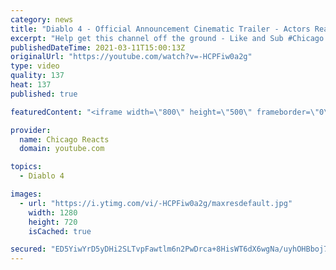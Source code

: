 ```yaml
---
category: news
title: "Diablo 4 - Official Announcement Cinematic Trailer - Actors React"
excerpt: "Help get this channel off the ground - Like and Sub #Chicago #Blind #React."
publishedDateTime: 2021-03-11T15:00:13Z
originalUrl: "https://youtube.com/watch?v=-HCPFiw0a2g"
type: video
quality: 137
heat: 137
published: true

featuredContent: "<iframe width=\"800\" height=\"500\" frameborder=\"0\" src=\"https://www.youtube.com/embed/-HCPFiw0a2g\" allow=\"accelerometer; autoplay; encrypted-media; gyroscope; picture-in-picture\" allowfullscreen></iframe>"

provider:
  name: Chicago Reacts
  domain: youtube.com

topics:
  - Diablo 4

images:
  - url: "https://i.ytimg.com/vi/-HCPFiw0a2g/maxresdefault.jpg"
    width: 1280
    height: 720
    isCached: true

secured: "ED5YiwYrD5yDHi2SLTvpFawtlm6n2PwDrca+8HisWT6dX6wgNa/uyhOHBboj7s2DnaBati5iwNDv8XbDhMzRKPDF2srLis2o57QtLlN2G8/SXhlciJ52d/S2ZcsWIWF98ONu/lnlg/SHkVXMvkD1yKWMxvTQQEljEOMSXzGK6m5LBEw2KdL1yPmHEycNefJqI8U/jdUG526//uecX+ViulxNcdemPXH9DGVGPvLxPv1vKK7NZ9N/QUFwEJyZfyxv1V8qbhi96o+v6IuShN1VHSqosoc9jAAQk9hTUXH9sTTS4SEY7eE3cJmZJPEf05q4dx1xZ0d4tNmyPyiMcHb/WjjSsWSgqE6vk9Ck6Wzw2isYcgjw+wIUadzxnZrcQQO7jG32JT5nyAmBukRndlrpH+8kGSH7dqkuKC3rEQbV/lyZ96Qy6PyjDWREPzm5LSuK;PjBOjIsL1A6mysjiYg4M9A=="
---
```



